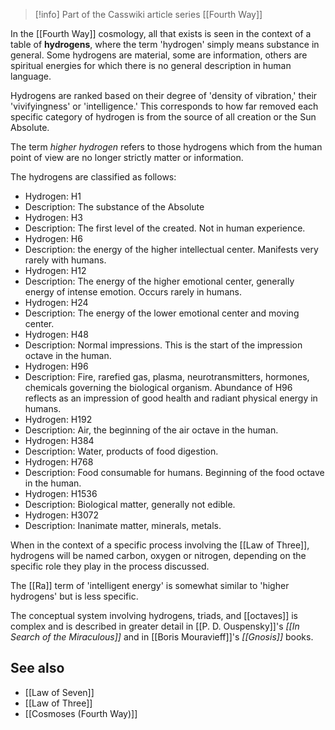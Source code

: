 
> [!info] Part of the Casswiki article series [[Fourth Way]]

In the [[Fourth Way]] cosmology, all that exists is seen in the context of a table of **hydrogens**, where the term 'hydrogen' simply means substance in general. Some hydrogens are material, some are information, others are spiritual energies for which there is no general description in human language.

Hydrogens are ranked based on their degree of 'density of vibration,' their 'vivifyingness' or 'intelligence.' This corresponds to how far removed each specific category of hydrogen is from the source of all creation or the Sun Absolute.

The term _higher hydrogen_ refers to those hydrogens which from the human point of view are no longer strictly matter or information.

The hydrogens are classified as follows:



*  Hydrogen:  H1 
  *  Description:  The substance of the Absolute
*  Hydrogen:  H3 
  *  Description:  The first level of the created. Not in human experience.
*  Hydrogen:  H6 
  *  Description:  the energy of the higher intellectual center. Manifests very rarely with humans.
*  Hydrogen:  H12 
  *  Description:  The energy of the higher emotional center, generally energy of intense emotion. Occurs rarely in humans.
*  Hydrogen:  H24 
  *  Description:  The energy of the lower emotional center and moving center.
*  Hydrogen:  H48 
  *  Description:  Normal impressions. This is the start of the impression octave in the human.
*  Hydrogen:  H96 
  *  Description:  Fire, rarefied gas, plasma, neurotransmitters, hormones, chemicals governing the biological organism. Abundance of H96 reflects as an impression of good health and radiant physical energy in humans.
*  Hydrogen:  H192 
  *  Description:  Air, the beginning of the air octave in the human.
*  Hydrogen:  H384 
  *  Description:  Water, products of food digestion.
*  Hydrogen:  H768 
  *  Description:  Food consumable for humans. Beginning of the food octave in the human.
*  Hydrogen:  H1536 
  *  Description:  Biological matter, generally not edible.
*  Hydrogen:  H3072 
  *  Description:  Inanimate matter, minerals, metals.


When in the context of a specific process involving the [[Law of Three]], hydrogens will be named carbon, oxygen or nitrogen, depending on the specific role they play in the process discussed.

The [[Ra]] term of 'intelligent energy' is somewhat similar to 'higher hydrogens' but is less specific.

The conceptual system involving hydrogens, triads, and [[octaves]] is complex and is described in greater detail in [[P. D. Ouspensky]]'s _[[In Search of the Miraculous]]_ and in [[Boris Mouravieff]]'s _[[Gnosis]]_ books.

See also
--------

*   [[Law of Seven]]
*   [[Law of Three]]
*   [[Cosmoses (Fourth Way)]]